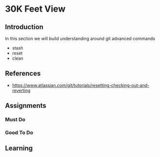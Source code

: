 # 30K Feet View

## Introduction
In this section we will build understanding around git advanced commands
* stash
* reset
* clean


## References
* https://www.atlassian.com/git/tutorials/resetting-checking-out-and-reverting

## Assignments
### Must Do


### Good To Do


## Learning
